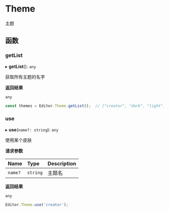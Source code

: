 # Theme

主题

## 函数

### getList

▸ **getList**(): `any`

获取所有主题的名字

**返回结果**

`any`

```typescript
const themes = Editor.Theme.getList();  // ["creator", "dark", "light"]
```

### use

▸ **use**(`name?: string`): `any`

使用某个皮肤

**请求参数**

| Name    | Type     | Description |
| :------ | :------- | ----------- |
| `name?` | `string` | 主题名      |

**返回结果**

`any`

```typescript
Editor.Theme.use('creator');
```
